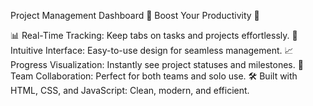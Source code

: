 Project Management Dashboard
🚀 Boost Your Productivity 🚀

📊 Real-Time Tracking: Keep tabs on tasks and projects effortlessly.
📅 Intuitive Interface: Easy-to-use design for seamless management.
📈 Progress Visualization: Instantly see project statuses and milestones.
👥 Team Collaboration: Perfect for both teams and solo use.
🛠️ Built with HTML, CSS, and JavaScript: Clean, modern, and efficient.
